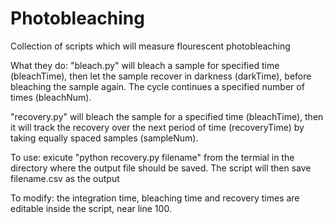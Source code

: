 # Photobleaching
Collection of scripts which will measure flourescent photobleaching

What they do: "bleach.py" will bleach a sample for specified time (bleachTime), then let the sample recover in darkness (darkTime), before bleaching the sample again. The cycle continues a specified number of times (bleachNum).

"recovery.py" will bleach the sample for a specified time (bleachTime), then it will track the recovery over the next period of time (recoveryTime) by taking equally spaced samples (sampleNum).

To use: exicute "python recovery.py filename" from the termial in the directory where the output file should be saved. The script will then save filename.csv as the output

To modify: the integration time, bleaching time and recovery times are editable inside the script, near line 100.
